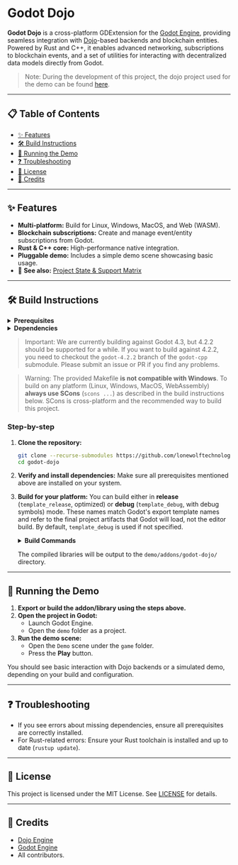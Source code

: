 # Godot Dojo


**Godot Dojo** is a cross-platform GDExtension for the [Godot Engine](https://godotengine.org/), providing seamless integration with [Dojo](https://dojoengine.org/)-based backends and blockchain entities. Powered by Rust and C++, it enables advanced networking, subscriptions to blockchain events, and a set of utilities for interacting with decentralized data models directly from Godot.

> Note:
> During the development of this project, the dojo project used for the demo can be found [here](https://github.com/dannroda/dojo-starter).

---

## 📋 Table of Contents

- [✨ Features](#-features)
- [🛠️ Build Instructions](#️-build-instructions)
- [🚀 Running the Demo](#-running-the-demo)
- [❓ Troubleshooting](#-troubleshooting)
- [📜 License](#-license)
- [🙏 Credits](#-credits)

---

## ✨ Features

-   **Multi-platform:** Build for Linux, Windows, MacOS, and Web (WASM).
-   **Blockchain subscriptions:** Create and manage event/entity subscriptions from Godot.
-   **Rust & C++ core:** High-performance native integration.
-   **Pluggable demo:** Includes a simple demo scene showcasing basic usage.
-   📄 **See also:** [Project State & Support Matrix](project-state.md)

---

## 🛠️ Build Instructions

<details>
<summary><strong>Prerequisites</strong></summary>

-   [Godot Engine 4.x](https://godotengine.org/)
-   [Rust](https://www.rust-lang.org/tools/install)
-   [SCons](https://scons.org/pages/download.html)
-   A C++17 compatible compiler (e.g., GCC, Clang, MSVC)
-   Python (required for SCons)
-   `pkg-config` and `libdbus-1-dev` (on Linux)

</details>

<details>
<summary><strong>Dependencies</strong></summary>

-   **Submodules:**
    -   [`external/dojo.c`](https://github.com/dojoengine/dojo.c)
    -   [`external/godot-cpp`](https://github.com/godotengine/godot-cpp)

</details>

> Important:
> We are currently building against Godot 4.3, but 4.2.2 should be supported for a while.
> If you want to build against 4.2.2, you need to checkout the `godot-4.2.2` branch of the `godot-cpp` submodule. Please submit an issue or PR if you find any problems.

> Warning:
> The provided Makefile **is not compatible with Windows**.
> To build on any platform (Linux, Windows, MacOS, WebAssembly) **always use SCons** (`scons ...`) as described in the build instructions below. SCons is cross-platform and the recommended way to build this project.

### Step-by-step

1.  **Clone the repository:**
    ```bash
    git clone --recurse-submodules https://github.com/lonewolftechnology/godot-dojo
    cd godot-dojo
    ```

2.  **Verify and install dependencies:**
    Make sure all prerequisites mentioned above are installed on your system.

3.  **Build for your platform:**
    You can build either in **release** (`template_release`, optimized) or **debug** (`template_debug`, with debug symbols) mode. These names match Godot's export template names and refer to the final project artifacts that Godot will load, not the editor build. By default, `template_debug` is used if not specified.

    <details>
    <summary><strong>Build Commands</strong></summary>

    -   **Linux:**
        -   Debug:
            ```bash
            scons platform=linux target=template_debug
            ```
        -   Release:
            ```bash
            scons platform=linux target=template_release
            ```
    -   **Windows:**
        -   Debug:
            ```bash
            scons platform=windows target=template_debug
            ```
        -   Release:
            ```bash
            scons platform=windows target=template_release
            ```
    -   **MacOS (Intel):**
        -   Debug:
            ```bash
            scons platform=macos arch=x86_64 target=template_debug
            ```
        -   Release:
            ```bash
            scons platform=macos arch=x86_64 target=template_release
            ```
    -   **MacOS (Apple Silicon):**
        -   Debug:
            ```bash
            scons platform=macos arch=arm64 target=template_debug
            ```
        -   Release:
            ```bash
            scons platform=macos arch=arm64 target=template_release
            ```
    -   **WebAssembly:** (EXPERIMENTAL - UNFINISHED)
        -   Debug:
            ```bash
            scons platform=web target=template_debug
            ```
        -   Release:
            ```bash
            scons platform=web target=template_release
            ```
    </details>

    The compiled libraries will be output to the `demo/addons/godot-dojo/` directory.

---

## 🚀 Running the Demo

1.  **Export or build the addon/library using the steps above.**
2.  **Open the project in Godot:**
    -   Launch Godot Engine.
    -   Open the `demo` folder as a project.
3.  **Run the demo scene:**
    -   Open the `Demo` scene under the `game` folder.
    -   Press the **Play** button.

You should see basic interaction with Dojo backends or a simulated demo, depending on your build and configuration.

---

## ❓ Troubleshooting

-   If you see errors about missing dependencies, ensure all prerequisites are correctly installed.
-   For Rust-related errors:
    Ensure your Rust toolchain is installed and up to date (`rustup update`).

---

## 📜 License

This project is licensed under the MIT License. See [LICENSE](LICENSE) for details.

---

## 🙏 Credits

-   [Dojo Engine](https://github.com/dojoengine)
-   [Godot Engine](https://godotengine.org/)
-   All contributors.
